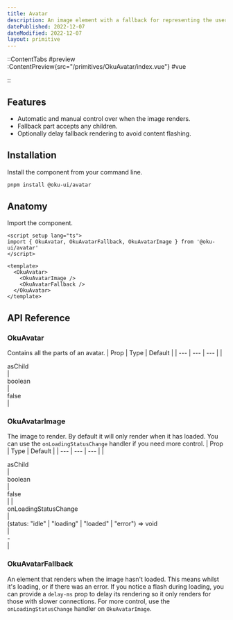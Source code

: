 ```yaml
---
title: Avatar
description: An image element with a fallback for representing the user.
datePublished: 2022-12-07
dateModified: 2022-12-07
layout: primitive
---
```


::ContentTabs
#preview
:ContentPreview{src="/primitives/OkuAvatar/index.vue"}
#vue
<!-- Autodocs{src="/primitives/OkuAvatar/index.vue" lang="vue"} -->
::


## Features

- Automatic and manual control over when the image renders.
- Fallback part accepts any children.
- Optionally delay fallback rendering to avoid content flashing.

## Installation

Install the component from your command line.

```bash
pnpm install @oku-ui/avatar
```

## Anatomy

Import the component.

```vue
<script setup lang="ts">
import { OkuAvatar, OkuAvatarFallback, OkuAvatarImage } from '@oku-ui/avatar'
</script>

<template>
  <OkuAvatar>
    <OkuAvatarImage />
    <OkuAvatarFallback />
  </OkuAvatar>
</template>
```

## API Reference

### OkuAvatar
Contains all the parts of an avatar.
| Prop | Type | Default |
| --- | --- | --- |
| <div class="code">asChild</div> | <div class="code">boolean</div> | <div class="code">false</div> |

### OkuAvatarImage
The image to render. By default it will only render when it has loaded. You can use the `onLoadingStatusChange` handler if you need more control.
| Prop | Type | Default |
| --- | --- | --- |
| <div class="code">asChild</div> | <div class="code">boolean</div> | <div class="code">false</div> |
| <div class="code">onLoadingStatusChange</div> | <div class="code">(status: "idle" | "loading" | "loaded" | "error") => void</div> | <div class="code">-</div> |

### OkuAvatarFallback
An element that renders when the image hasn't loaded. This means whilst it's loading, or if there was an error. If you notice a flash during loading, you can provide a `delay-ms` prop to delay its rendering so it only renders for those with slower connections. For more control, use the `onLoadingStatusChange` handler on `OkuAvatarImage`.